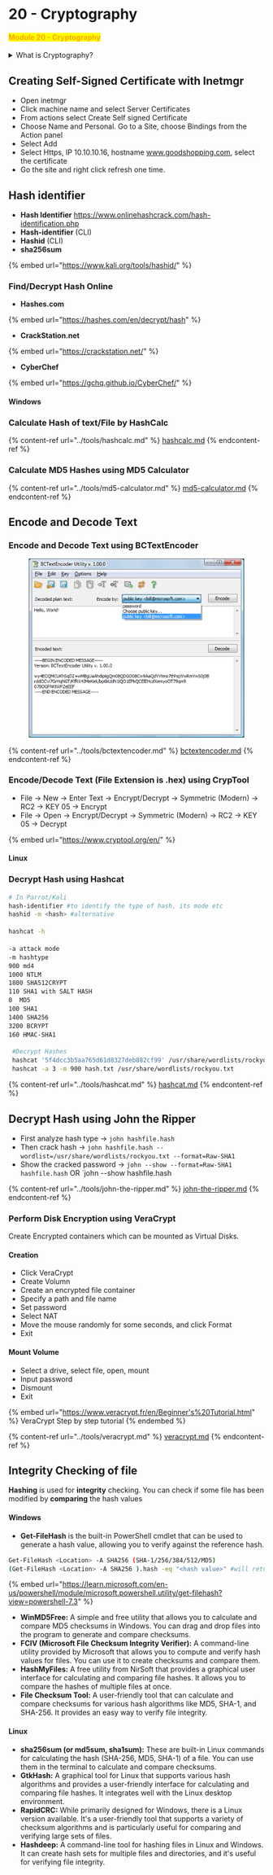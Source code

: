 # 20 - Cryptography

#### <mark style="color:orange;">**Module 20 - Cryptography**</mark>

<details>

<summary>What is Cryptography?</summary>

**Cryptography** is the science and practice of securing communication and information by encoding it in a way that only authorized parties can access and understand. It involves the use of mathematical algorithms to transform plaintext (unencrypted information) into ciphertext (encrypted information) and vice versa. Cryptography plays a crucial role in ensuring the confidentiality, integrity, authenticity, and non-repudiation of data in various applications, including communication, data storage, and digital transactions.

Here are some key concepts and components of cryptography:

1. **Encryption**: Encryption is the process of converting plaintext into ciphertext using a specific algorithm and a secret key. The encrypted data can only be deciphered (decrypted) by someone who possesses the corresponding decryption key.
2. **Decryption**: Decryption is the reverse process of encryption, where ciphertext is transformed back into plaintext using the decryption key. Only authorized parties with the correct key can perform this operation.
3. **Key**: A key is a secret or unique piece of information used to control the encryption and decryption processes. The strength of a cryptographic system often depends on the security of the key.
4. **Symmetric Cryptography**: In symmetric-key cryptography, the same key is used for both encryption and decryption. Both the sender and the receiver must have access to this shared key.
5. **Asymmetric Cryptography**: Asymmetric-key cryptography, also known as public-key cryptography, uses a pair of keys: a public key for encryption and a private key for decryption. Anyone can use the public key to encrypt data, but only the holder of the private key can decrypt it.
6. **Cryptographic Algorithms**: These are mathematical procedures and formulas used to perform encryption and decryption. Examples include Advanced Encryption Standard (AES), RSA, and Elliptic Curve Cryptography (ECC).
7. **Hash Functions**: Cryptographic hash functions take an input (message or data) and produce a fixed-size output called a hash value or digest. Hash functions are used for data integrity and digital signatures.
8. **Digital Signatures**: Digital signatures use asymmetric cryptography to verify the authenticity and integrity of digital messages or documents. They provide a means of confirming that a message was sent by a specific person or entity.
9. **Cryptanalysis**: Cryptanalysis is the science of studying and attempting to break cryptographic systems. It involves analyzing encrypted data to discover weaknesses and vulnerabilities in cryptographic algorithms.

</details>

## Creating Self-Signed Certificate with Inetmgr

* Open inetmgr
* Click machine name and select Server Certificates
* From actions select Create Self signed Certificate
* Choose Name and Personal. Go to a Site, choose Bindings from the Action panel
* Select Add
* Select Https, IP 10.10.10.16, hostname www.goodshopping.com, select the certificate
* Go the site and right click refresh one time.

## Hash identifier

* **Hash Identifier** https://www.onlinehashcrack.com/hash-identification.php
* **Hash-identifier** (CLI)
* **Hashid** (CLI)
* **sha256sum**

{% embed url="https://www.kali.org/tools/hashid/" %}

### Find/Decrypt Hash Online

* **Hashes.com**

{% embed url="https://hashes.com/en/decrypt/hash" %}

* **CrackStation.net**

{% embed url="https://crackstation.net/" %}

* **CyberChef**

{% embed url="https://gchq.github.io/CyberChef/" %}

#### Windows

### Calculate Hash of text/File by HashCalc

{% content-ref url="../tools/hashcalc.md" %}
[hashcalc.md](../tools/hashcalc.md)
{% endcontent-ref %}

### **Calculate MD5 Hashes using MD5 Calculator**

{% content-ref url="../tools/md5-calculator.md" %}
[md5-calculator.md](../tools/md5-calculator.md)
{% endcontent-ref %}

## Encode and Decode Text

### Encode and Decode Text using BCTextEncoder

<div align="left">

<figure><img src="../../.gitbook/assets/image (16).png" alt=""><figcaption></figcaption></figure>

</div>

{% content-ref url="../tools/bctextencoder.md" %}
[bctextencoder.md](../tools/bctextencoder.md)
{% endcontent-ref %}

### Encode/Decode Text (File Extension is .hex) using CrypTool

* File → New → Enter Text → Encrypt/Decrypt → Symmetric (Modern) → RC2 → KEY 05 → Encrypt
* File → Open → Encrypt/Decrypt → Symmetric (Modern) → RC2 → KEY 05 → Decrypt

{% embed url="https://www.cryptool.org/en/" %}

#### Linux

### Decrypt Hash using Hashcat

```bash
# In Parrot/Kali
hash-identifier #to identify the type of hash, its mode etc
hashid -m <hash> #alternative
 
hashcat -h

-a attack mode
-m hashtype
900 md4
1000 NTLM
1800 SHA512CRYPT
110 SHA1 with SALT HASH
0  MD5
100 SHA1
1400 SHA256
3200 BCRYPT
160 HMAC-SHA1
        
 #Decrypt Hashes
 hashcat '5f4dcc3b5aa765d61d8327deb882cf99' /usr/share/wordlists/rockyou.txt
 hashcat -a 3 -m 900 hash.txt /usr/share/wordlists/rockyou.txt
```

{% content-ref url="../tools/hashcat.md" %}
[hashcat.md](../tools/hashcat.md)
{% endcontent-ref %}

## **Decrypt Hash using John the Ripper**

* First analyze hash type -> `john hashfile.hash`
* Then crack hash -> `john hashfile.hash --wordlist=/usr/share/wordlists/rockyou.txt --format=Raw-SHA1`
* Show the cracked password -> `john --show --format=Raw-SHA1 hashfile.hash` OR \`john --show hashfile.hash

{% content-ref url="../tools/john-the-ripper.md" %}
[john-the-ripper.md](../tools/john-the-ripper.md)
{% endcontent-ref %}

### **Perform Disk Encryption using VeraCrypt**

Create Encrypted containers which can be mounted as Virtual Disks.

#### Creation

* Click VeraCrypt
* Create Volumn
* Create an encrypted file container
* Specify a path and file name
* Set password
* Select NAT
* Move the mouse randomly for some seconds, and click Format
* Exit

#### Mount Volume

* Select a drive, select file, open, mount
* Input password
* Dismount
* Exit

{% embed url="https://www.veracrypt.fr/en/Beginner's%20Tutorial.html" %}
VeraCrypt Step by step tutorial
{% endembed %}

{% content-ref url="../tools/veracrypt.md" %}
[veracrypt.md](../tools/veracrypt.md)
{% endcontent-ref %}

## Integrity Checking of file

**Hashing** is used for **integrity** checking. You can check if some file has been modified by **comparing** the hash values

#### Windows

* **Get-FileHash** is the built-in PowerShell cmdlet that can be used to generate a hash value, allowing you to verify against the reference hash.

```bash
Get-FileHash <Location> -A SHA256 (SHA-1/256/384/512/MD5)
(Get-FileHash <Location> -A SHA256 ).hash -eq "<hash value>" #will return true or false
```

{% embed url="https://learn.microsoft.com/en-us/powershell/module/microsoft.powershell.utility/get-filehash?view=powershell-7.3" %}

* **WinMD5Free:** A simple and free utility that allows you to calculate and compare MD5 checksums in Windows. You can drag and drop files into the program to generate and compare checksums.
* **FCIV (Microsoft File Checksum Integrity Verifier):** A command-line utility provided by Microsoft that allows you to compute and verify hash values for files. You can use it to create checksums and compare them.
* **HashMyFiles:** A free utility from NirSoft that provides a graphical user interface for calculating and comparing file hashes. It allows you to compare the hashes of multiple files at once.
* **File Checksum Tool:** A user-friendly tool that can calculate and compare checksums for various hash algorithms like MD5, SHA-1, and SHA-256. It provides an easy way to verify file integrity.

#### Linux

* **sha256sum (or md5sum, sha1sum):** These are built-in Linux commands for calculating the hash (SHA-256, MD5, SHA-1) of a file. You can use them in the terminal to calculate and compare checksums.
* **GtkHash:** A graphical tool for Linux that supports various hash algorithms and provides a user-friendly interface for calculating and comparing file hashes. It integrates well with the Linux desktop environment.
* **RapidCRC:** While primarily designed for Windows, there is a Linux version available. It's a user-friendly tool that supports a variety of checksum algorithms and is particularly useful for comparing and verifying large sets of files.
* **Hashdeep:** A command-line tool for hashing files in Linux and Windows. It can create hash sets for multiple files and directories, and it's useful for verifying file integrity.
